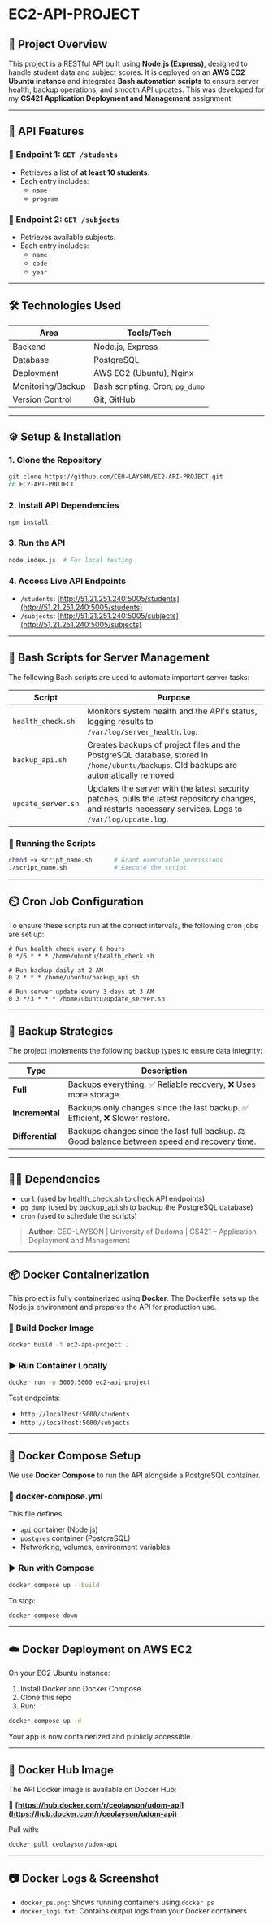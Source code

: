 # EC2-API-PROJECT

## 📌 Project Overview

This project is a RESTful API built using **Node.js (Express)**, designed to handle student data and subject scores. It is deployed on an **AWS EC2 Ubuntu instance** and integrates **Bash automation scripts** to ensure server health, backup operations, and smooth API updates. This was developed for my **CS421 Application Deployment and Management** assignment.

---

## 🚀 API Features

### 🔹 Endpoint 1: `GET /students`

- Retrieves a list of **at least 10 students**.
- Each entry includes:
  - `name`
  - `program`

### 🔹 Endpoint 2: `GET /subjects`

- Retrieves available subjects.
- Each entry includes:
  - `name`
  - `code`
  - `year`

---

## 🛠️ Technologies Used

| Area              | Tools/Tech                      |
| ----------------- | ------------------------------- |
| Backend           | Node.js, Express                |
| Database          | PostgreSQL                      |
| Deployment        | AWS EC2 (Ubuntu), Nginx         |
| Monitoring/Backup | Bash scripting, Cron, `pg_dump` |
| Version Control   | Git, GitHub                     |

---

## ⚙️ Setup & Installation

### 1. Clone the Repository

```bash
git clone https://github.com/CEO-LAYSON/EC2-API-PROJECT.git
cd EC2-API-PROJECT
```

### 2. Install API Dependencies

```bash
npm install
```

### 3. Run the API

```bash
node index.js  # For local testing
```

### 4. Access Live API Endpoints

- `/students`: [http://51.21.251.240:5005/students](http://51.21.251.240:5005/students)
- `/subjects`: [http://51.21.251.240:5005/subjects](http://51.21.251.240:5005/subjects)

---

## 📂 Bash Scripts for Server Management

The following Bash scripts are used to automate important server tasks:

| Script             | Purpose                                                                                                                                                   |
| ------------------ | --------------------------------------------------------------------------------------------------------------------------------------------------------- |
| `health_check.sh`  | Monitors system health and the API's status, logging results to `/var/log/server_health.log`.                                                             |
| `backup_api.sh`    | Creates backups of project files and the PostgreSQL database, stored in `/home/ubuntu/backups`. Old backups are automatically removed.                    |
| `update_server.sh` | Updates the server with the latest security patches, pulls the latest repository changes, and restarts necessary services. Logs to `/var/log/update.log`. |

### 🧪 Running the Scripts

```bash
chmod +x script_name.sh      # Grant executable permissions
./script_name.sh             # Execute the script
```

---

## ⏲️ Cron Job Configuration

To ensure these scripts run at the correct intervals, the following cron jobs are set up:

```cron
# Run health check every 6 hours
0 */6 * * * /home/ubuntu/health_check.sh

# Run backup daily at 2 AM
0 2 * * * /home/ubuntu/backup_api.sh

# Run server update every 3 days at 3 AM
0 3 */3 * * * /home/ubuntu/update_server.sh
```

---

## 🧠 Backup Strategies

The project implements the following backup types to ensure data integrity:

| Type             | Description                                                                                  |
| ---------------- | -------------------------------------------------------------------------------------------- |
| **Full**         | Backups everything. ✅ Reliable recovery, ❌ Uses more storage.                              |
| **Incremental**  | Backups only changes since the last backup. ✅ Efficient, ❌ Slower restore.                 |
| **Differential** | Backups changes since the last full backup. ⚖️ Good balance between speed and recovery time. |

---

## 🧑‍💻 Dependencies

- `curl` (used by health_check.sh to check API endpoints)
- `pg_dump` (used by backup_api.sh to backup the PostgreSQL database)
- `cron` (used to schedule the scripts)

> **Author:** CEO-LAYSON | University of Dodoma | CS421 – Application Deployment and Management

---

## 📦 Docker Containerization

This project is fully containerized using **Docker**. The Dockerfile sets up the Node.js environment and prepares the API for production use.

### 🔧 Build Docker Image

```bash
docker build -t ec2-api-project .
```

### ▶️ Run Container Locally

```bash
docker run -p 5000:5000 ec2-api-project
```

Test endpoints:

- `http://localhost:5000/students`
- `http://localhost:5000/subjects`

---

## 🧩 Docker Compose Setup

We use **Docker Compose** to run the API alongside a PostgreSQL container.

### 📄 docker-compose.yml

This file defines:

- `api` container (Node.js)
- `postgres` container (PostgreSQL)
- Networking, volumes, environment variables

### ▶️ Run with Compose

```bash
docker compose up --build
```

To stop:

```bash
docker compose down
```

---

## ☁️ Docker Deployment on AWS EC2

On your EC2 Ubuntu instance:

1. Install Docker and Docker Compose
2. Clone this repo
3. Run:

```bash
docker compose up -d
```

Your app is now containerized and publicly accessible.

---

## 🐳 Docker Hub Image

The API Docker image is available on Docker Hub:

🔗 **[https://hub.docker.com/r/ceolayson/udom-api](https://hub.docker.com/r/ceolayson/udom-api)**

Pull with:

```bash
docker pull ceolayson/udom-api
```

---

## 📷 Docker Logs & Screenshot

- `docker_ps.png`: Shows running containers using `docker ps`
- `docker_logs.txt`: Contains output logs from your Docker containers
